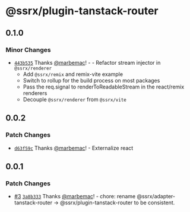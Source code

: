 # @ssrx/plugin-tanstack-router

## 0.1.0

### Minor Changes

- [`443b535`](https://github.com/marbemac/ssrx/commit/443b535a5a3767a453114038796baf1f684ebfed) Thanks
  [@marbemac](https://github.com/marbemac)! - - Refactor stream injector in `@ssrx/renderer`
  - Add `@ssrx/remix` and remix-vite example
  - Switch to rollup for the build process on most packages
  - Pass the req.signal to renderToReadableStream in the react/remix renderers
  - Decouple `@ssrx/renderer` from `@ssrx/vite`

## 0.0.2

### Patch Changes

- [`d63f59c`](https://github.com/marbemac/ssrx/commit/d63f59cf72ccd37ca9682f14108883ae3dd90229) Thanks
  [@marbemac](https://github.com/marbemac)! - Externalize react

## 0.0.1

### Patch Changes

- [#3](https://github.com/marbemac/ssrx/pull/3)
  [`3a8b333`](https://github.com/marbemac/ssrx/commit/3a8b333020618d374f442f9476fc1f4121c7446c) Thanks
  [@marbemac](https://github.com/marbemac)! - chore: rename @ssrx/adapter-tanstack-router ->
  @ssrx/plugin-tanstack-router to be consistent.
